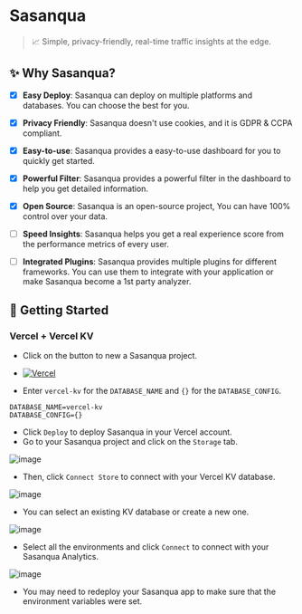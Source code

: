 # Sasanqua

> 📈 Simple, privacy-friendly, real-time traffic insights at the edge.

## ✨ Why Sasanqua?

- [x] **Easy Deploy**: Sasanqua can deploy on multiple platforms and databases. You can choose the best for you.
- [x] **Privacy Friendly**: Sasanqua doesn't use cookies, and it is GDPR & CCPA compliant.
- [x] **Easy-to-use**: Sasanqua provides a easy-to-use dashboard for you to quickly get started.
- [x] **Powerful Filter**: Sasanqua provides a powerful filter in the dashboard to help you get detailed information.
- [x] **Open Source**: Sasanqua is an open-source project, You can have 100% control over your data.
- [ ] **Speed Insights**: Sasanqua helps you get a real experience score from the performance metrics of every user.
- [ ] **Integrated Plugins**: Sasanqua provides multiple plugins for different frameworks. You can use them to integrate with your application or make Sasanqua become a 1st party analyzer.




## 🙌 Getting Started


### Vercel + Vercel KV

- Click on the button to new a Sasanqua project.

- [![Vercel](https://vercel.com/button)](https://vercel.com/new/clone?repository-url=https%3A%2F%2Fgithub.com%2Focoke%2Fsasanqua&env=DATABASE_NAME,DATABASE_CONFIG&envDescription=Database%20Settings%20for%20the%20Sasanqua&envLink=https%3A%2F%2Fgithub.com%2Focoke%2Fsasanqua&project-name=sasanqua-project&repository-name=sasanqua-project)

- Enter `vercel-kv` for the `DATABASE_NAME` and `{}` for the `DATABASE_CONFIG`.

```env
DATABASE_NAME=vercel-kv
DATABASE_CONFIG={}
```

- Click `Deploy` to deploy Sasanqua in your Vercel account.
- Go to your Sasanqua project and click on the `Storage` tab.

![image](https://github.com/ocoke/sasanqua/assets/71591824/4f8af488-f70d-4671-8b03-12b59b8933f2)

- Then, click `Connect Store` to connect with your Vercel KV database.

![image](https://github.com/ocoke/sasanqua/assets/71591824/222c84eb-b1e1-41a6-a841-c148d23789b8)

- You can select an existing KV database or create a new one.

![image](https://github.com/ocoke/sasanqua/assets/71591824/e846c906-c841-4798-aabb-60d623a217b1)

- Select all the environments and click `Connect` to connect with your Sasanqua Analytics.

![image](https://github.com/ocoke/sasanqua/assets/71591824/d8448f8d-3013-4b6d-a7f3-279735d6a3eb)

- You may need to redeploy your Sasanqua app to make sure that the environment variables were set.
